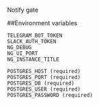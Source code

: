 Notify gate


##Environment variables 
```
TELEGRAM_BOT_TOKEN
SLACK_AUTH_TOKEN
NG_DEBUG
NG_UI_PORT
NG_INSTANCE_TITLE

POSTGRES_HOST (required)
POSTGRES_PORT (required)
POSTGRES_DB (required)
POSTGRES_USER (required)
POSTGRES_PASSWORD (required)
```

